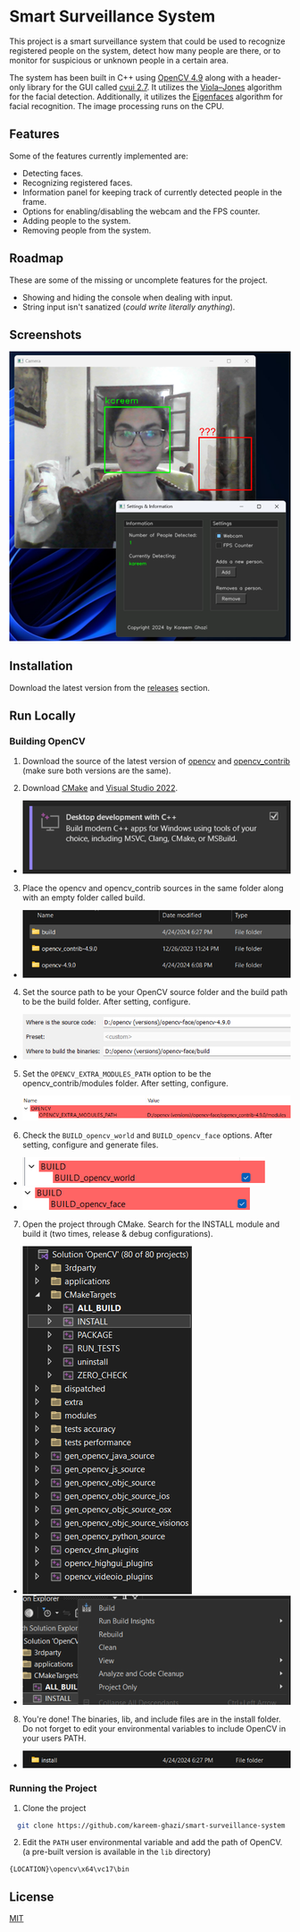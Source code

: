 
# Smart Surveillance System

This project is a smart surveillance system that could be used to recognize registered people on the system, detect how many people are there, or to monitor for suspicious or unknown people in a certain area.

The system has been built in C++ using [OpenCV 4.9](https://github.com/opencv/opencv) along with a header-only library for the GUI called [cvui 2.7](https://github.com/Dovyski/cvui). It utilizes the [Viola–Jones](https://en.wikipedia.org/wiki/Viola%E2%80%93Jones_object_detection_framework) algorithm for the facial detection. Additionally, it utilizes the [Eigenfaces](https://en.wikipedia.org/wiki/Eigenface) algorithm for facial recognition. The image processing runs on the CPU.

## Features

Some of the features currently implemented are: 

- Detecting faces.
- Recognizing registered faces.
- Information panel for keeping track of currently detected people in the frame.
- Options for enabling/disabling the webcam and the FPS counter.
- Adding people to the system.
- Removing people from the system. 

## Roadmap

These are some of the missing or uncomplete features for the project.

- Showing and hiding the console when dealing with input.
- String input isn't sanatized (*could write literally anything*).

## Screenshots

![](meta/unknown.png)

## Installation

Download the latest version from the [releases](https://github.com/kareem-ghazi/smart-surveillance-system/releases) section.
    
## Run Locally

### Building OpenCV
1. Download the source of the latest version of [opencv](https://github.com/opencv/opencv) and [opencv_contrib](https://github.com/opencv/opencv_contrib) (make sure both versions are the same).

2. Download [CMake](https://cmake.org/download/) and [Visual Studio 2022](https://visualstudio.microsoft.com/). 
- ![](meta/devc++.png)

3. Place the opencv and opencv_contrib sources in the same folder along with an empty folder called build. 
- ![](meta/prebuild.png)

4. Set the source path to be your OpenCV source folder and the build path to be the build folder. After setting, configure. 
- ![](meta/cmake-config.png) 

5. Set the `OPENCV_EXTRA_MODULES_PATH` option to be the opencv_contrib/modules folder. After setting, configure. 
- ![](meta/extra-modules.png)

6. Check the `BUILD_opencv_world` and `BUILD_opencv_face` options. After setting, configure and generate files. 
- ![](meta/opencv-world.png) 
- ![](meta/opencv-face.png)

7. Open the project through CMake. Search for the INSTALL module and build it (two times, release & debug configurations). 
- ![](meta/install.png)
- ![](meta/install-build.png)

8. You're done! The binaries, lib, and include files are in the install folder. Do not forget to edit your environmental variables to include OpenCV in your users PATH. 
- ![](meta/build.png)

### Running the Project
1. Clone the project

```bash
  git clone https://github.com/kareem-ghazi/smart-surveillance-system
```

2. Edit the `PATH` user environmental variable and add the path of OpenCV. (a pre-built version is available in the `lib` directory)
```
{LOCATION}\opencv\x64\vc17\bin
```

## License

[MIT](https://choosealicense.com/licenses/mit/)

